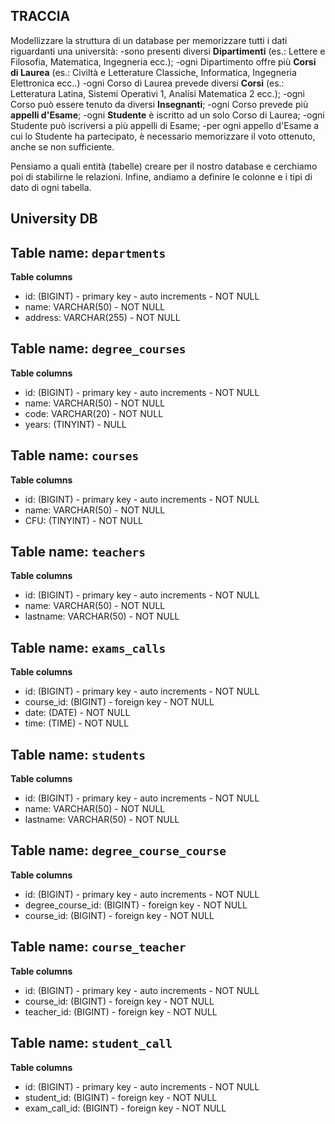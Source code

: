## TRACCIA
Modellizzare la struttura di un database per memorizzare tutti i dati riguardanti una università:
-sono presenti diversi **Dipartimenti** (es.: Lettere e Filosofia, Matematica, Ingegneria ecc.);
-ogni Dipartimento offre più **Corsi di Laurea** (es.: Civiltà e Letterature Classiche, Informatica, Ingegneria Elettronica ecc..)
-ogni Corso di Laurea prevede diversi **Corsi** (es.: Letteratura Latina, Sistemi Operativi 1, Analisi Matematica 2 ecc.);
-ogni Corso può essere tenuto da diversi **Insegnanti**;
-ogni Corso prevede più **appelli d'Esame**;
-ogni **Studente** è iscritto ad un solo Corso di Laurea;
-ogni Studente può iscriversi a più appelli di Esame;
-per ogni appello d'Esame a cui lo Studente ha partecipato, è necessario memorizzare il voto ottenuto, anche se non sufficiente. 

Pensiamo a quali entità (tabelle) creare  per il nostro database e cerchiamo poi di stabilirne le relazioni. Infine, andiamo a definire le colonne e i tipi di dato di ogni tabella.

## University DB

## Table name: `departments`
**Table columns**
- id: (BIGINT) - primary key - auto increments - NOT NULL
- name: VARCHAR(50) - NOT NULL
- address: VARCHAR(255) - NOT NULL

## Table name: `degree_courses`
**Table columns**
- id: (BIGINT) - primary key - auto increments - NOT NULL
- name: VARCHAR(50) - NOT NULL
- code: VARCHAR(20) - NOT NULL
- years: (TINYINT) - NULL

## Table name: `courses`
**Table columns**
- id: (BIGINT) - primary key - auto increments - NOT NULL
- name: VARCHAR(50) - NOT NULL
- CFU: (TINYINT) - NOT NULL

## Table name: `teachers`
**Table columns**
- id: (BIGINT) - primary key - auto increments - NOT NULL
- name: VARCHAR(50) - NOT NULL
- lastname: VARCHAR(50) - NOT NULL

## Table name: `exams_calls`
**Table columns**
- id: (BIGINT) - primary key - auto increments - NOT NULL
- course_id: (BIGINT) - foreign key - NOT NULL
- date: (DATE) - NOT NULL
- time: (TIME) - NOT NULL

## Table name: `students`
**Table columns**
- id: (BIGINT) - primary key - auto increments - NOT NULL
- name: VARCHAR(50) - NOT NULL
- lastname: VARCHAR(50) - NOT NULL

## Table name: `degree_course_course`
**Table columns**
- id: (BIGINT) - primary key - auto increments - NOT NULL
- degree_course_id: (BIGINT) - foreign key - NOT NULL
- course_id: (BIGINT) - foreign key - NOT NULL

## Table name: `course_teacher`
**Table columns**
- id: (BIGINT) - primary key - auto increments - NOT NULL
- course_id: (BIGINT) - foreign key - NOT NULL
- teacher_id: (BIGINT) - foreign key - NOT NULL

## Table name: `student_call`
**Table columns**
- id: (BIGINT) - primary key - auto increments - NOT NULL
- student_id: (BIGINT) - foreign key - NOT NULL
- exam_call_id: (BIGINT) - foreign key - NOT NULL

